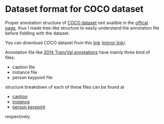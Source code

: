 # Dataset format for COCO dataset

Proper annotation structure of [COCO dataset](http://cocodataset.org/#home) isnt availble in the [offical page](http://cocodataset.org/#format-data), thus I made tree-like structure to easily understand the annotation file before fiddling with the dataset.

You can download COCO dataset from this [link](http://cocodataset.org/#download) ([mirror link](https://pjreddie.com/projects/coco-mirror/)).

Annotation file like [2014 Train/Val annotations](http://images.cocodataset.org/annotations/annotations_trainval2014.zip) have mainly three kind of files:

* caption file
* instance file
* person keypoint file

structure breakdown of each of these files can be found at

* [caption](https://github.com/alwynmathew/COCO_format/blob/master/formats/caption.pdf)
* [instance](https://github.com/alwynmathew/COCO_format/blob/master/formats/instance.pdf)
* [person keypoint](https://github.com/alwynmathew/COCO_format/blob/master/formats/person_keypoints.pdf)

respectively.

